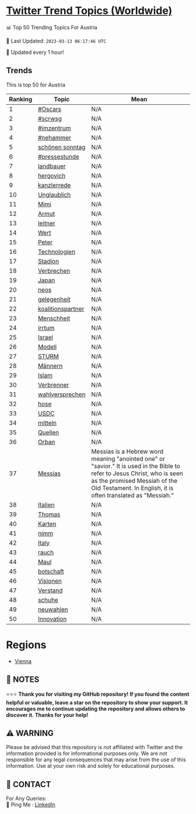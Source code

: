 [Twitter Trend Topics (Worldwide)](https://github.com/ErcinDedeoglu/Twitter-Trend-Topics)
==========


📊 Top 50 Trending Topics For Austria

📆 Last Updated: `2023-03-13 06:17:46 UTC`

🔧 Updated every 1 hour!


## Trends

This is top 50 for Austria

| Ranking | Topic | Mean |
| ------- | ------------ | ------------ |
| 1 | [#Oscars](http://twitter.com/search?q=%23Oscars) | N/A |
| 2 | [#scrwsg](http://twitter.com/search?q=%23scrwsg) | N/A |
| 3 | [#imzentrum](http://twitter.com/search?q=%23imzentrum) | N/A |
| 4 | [#nehammer](http://twitter.com/search?q=%23nehammer) | N/A |
| 5 | [schönen sonntag](http://twitter.com/search?q=sch%c3%b6nen+sonntag) | N/A |
| 6 | [#pressestunde](http://twitter.com/search?q=%23pressestunde) | N/A |
| 7 | [landbauer](http://twitter.com/search?q=landbauer) | N/A |
| 8 | [hergovich](http://twitter.com/search?q=hergovich) | N/A |
| 9 | [kanzlerrede](http://twitter.com/search?q=kanzlerrede) | N/A |
| 10 | [Unglaublich](http://twitter.com/search?q=Unglaublich) | N/A |
| 11 | [Mimi](http://twitter.com/search?q=Mimi) | N/A |
| 12 | [Armut](http://twitter.com/search?q=Armut) | N/A |
| 13 | [leitner](http://twitter.com/search?q=leitner) | N/A |
| 14 | [Wert](http://twitter.com/search?q=Wert) | N/A |
| 15 | [Peter](http://twitter.com/search?q=Peter) | N/A |
| 16 | [Technologien](http://twitter.com/search?q=Technologien) | N/A |
| 17 | [Stadion](http://twitter.com/search?q=Stadion) | N/A |
| 18 | [Verbrechen](http://twitter.com/search?q=Verbrechen) | N/A |
| 19 | [Japan](http://twitter.com/search?q=Japan) | N/A |
| 20 | [neos](http://twitter.com/search?q=neos) | N/A |
| 21 | [gelegenheit](http://twitter.com/search?q=gelegenheit) | N/A |
| 22 | [koalitionspartner](http://twitter.com/search?q=koalitionspartner) | N/A |
| 23 | [Menschheit](http://twitter.com/search?q=Menschheit) | N/A |
| 24 | [irrtum](http://twitter.com/search?q=irrtum) | N/A |
| 25 | [Israel](http://twitter.com/search?q=Israel) | N/A |
| 26 | [Modell](http://twitter.com/search?q=Modell) | N/A |
| 27 | [STURM](http://twitter.com/search?q=STURM) | N/A |
| 28 | [Männern](http://twitter.com/search?q=M%c3%a4nnern) | N/A |
| 29 | [Islam](http://twitter.com/search?q=Islam) | N/A |
| 30 | [Verbrenner](http://twitter.com/search?q=Verbrenner) | N/A |
| 31 | [wahlversprechen](http://twitter.com/search?q=wahlversprechen) | N/A |
| 32 | [hose](http://twitter.com/search?q=hose) | N/A |
| 33 | [USDC](http://twitter.com/search?q=USDC) | N/A |
| 34 | [mitteln](http://twitter.com/search?q=mitteln) | N/A |
| 35 | [Quellen](http://twitter.com/search?q=Quellen) | N/A |
| 36 | [Orban](http://twitter.com/search?q=Orban) | N/A |
| 37 | [Messias](http://twitter.com/search?q=Messias) | Messias is a Hebrew word meaning "anointed one" or "savior." It is used in the Bible to refer to Jesus Christ, who is seen as the promised Messiah of the Old Testament. In English, it is often translated as "Messiah." |
| 38 | [Italien](http://twitter.com/search?q=Italien) | N/A |
| 39 | [Thomas](http://twitter.com/search?q=Thomas) | N/A |
| 40 | [Karten](http://twitter.com/search?q=Karten) | N/A |
| 41 | [nimm](http://twitter.com/search?q=nimm) | N/A |
| 42 | [Italy](http://twitter.com/search?q=Italy) | N/A |
| 43 | [rauch](http://twitter.com/search?q=rauch) | N/A |
| 44 | [Maul](http://twitter.com/search?q=Maul) | N/A |
| 45 | [botschaft](http://twitter.com/search?q=botschaft) | N/A |
| 46 | [Visionen](http://twitter.com/search?q=Visionen) | N/A |
| 47 | [Verstand](http://twitter.com/search?q=Verstand) | N/A |
| 48 | [schuhe](http://twitter.com/search?q=schuhe) | N/A |
| 49 | [neuwahlen](http://twitter.com/search?q=neuwahlen) | N/A |
| 50 | [Innovation](http://twitter.com/search?q=Innovation) | N/A |



# Regions

* [Vienna](</Austria/Vienna.md>)



## 📝 NOTES

⭐⭐⭐ **Thank you for visiting my GitHub repository! If you found the content helpful or valuable, leave a star on the repository to show your support. It encourages me to continue updating the repository and allows others to discover it. Thanks for your help!**


## ⚠️ WARNING

Please be advised that this repository is not affiliated with Twitter and the information provided is for informational purposes only. We are not responsible for any legal consequences that may arise from the use of this information. Use at your own risk and solely for educational purposes.


## 📨 CONTACT

 For Any Queries:  
            🏓 Ping Me : [LinkedIn](https://www.linkedin.com/in/ercindedeoglu/)
